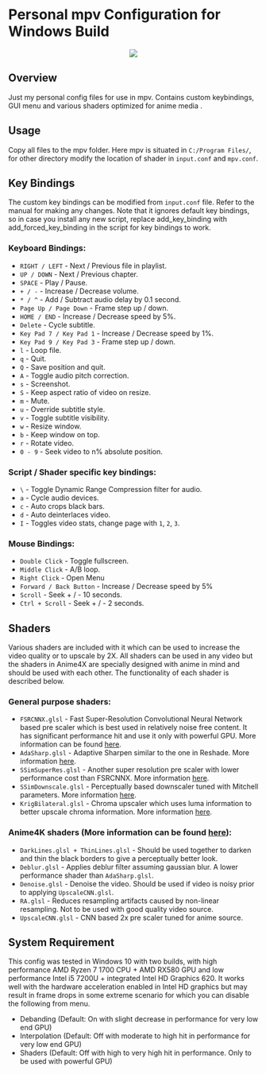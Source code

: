 # Personal mpv Configuration for Windows Build
<p align="center"><img src="https://raw.githubusercontent.com/he2a/mpv-config/master/images/screenshot.png"></p>

## Overview
Just my personal config files for use in mpv. Contains custom keybindings, GUI menu and various shaders optimized for anime media .

## Usage
Copy all files to the mpv folder. Here mpv is situated in `C:/Program Files/`, for other directory modify the location of shader in `input.conf` and `mpv.conf`.

## Key Bindings
The custom key bindings can be modified from `input.conf` file. Refer to the manual for making any changes. Note that it ignores default key bindings, so in case you install any new script, replace add_key_binding with add_forced_key_binding in the script for key bindings to work.

### Keyboard Bindings:
* `RIGHT / LEFT` - Next / Previous file in playlist.
* `UP / DOWN` - Next / Previous chapter.
* `SPACE` - Play / Pause.
* `+ / -` - Increase / Decrease volume.
* `* / ^` - Add / Subtract audio delay by 0.1 second.
* `Page Up / Page Down` - Frame step up / down.
* `HOME / END` - Increase / Decrease speed by 5%.
* `Delete` - Cycle subtitle.
* `Key Pad 7 / Key Pad 1` - Increase / Decrease speed by 1%.
* `Key Pad 9 / Key Pad 3` - Frame step up / down.
* `l` - Loop file.
* `q` - Quit.
* `Q` - Save position and quit.
* `A` - Toggle audio pitch correction.
* `s` - Screenshot.
* `S` - Keep aspect ratio of video on resize.
* `m` - Mute.
* `u` - Override subtitle style.
* `v` - Toggle subtitle visibility.
* `w` - Resize window.
* `b` - Keep window on top.
* `r` - Rotate video.
* `0 - 9` - Seek video to n% absolute position.

### Script / Shader specific key bindings:
* `\` - Toggle Dynamic Range Compression filter for audio.
* `a` - Cycle audio devices.
* `c` - Auto crops black bars.
* `d` - Auto deinterlaces video.
* `I` - Toggles video stats, change page with `1`, `2`, `3`.

### Mouse Bindings:
* `Double Click` - Toggle fullscreen.
* `Middle Click` - A/B loop.
* `Right Click` - Open Menu
* `Forward / Back Button` - Increase / Decrease speed by 5%
* `Scroll` - Seek + / - 10 seconds.
* `Ctrl + Scroll` - Seek + / - 2 seconds.

## Shaders
Various shaders are included with it which can be used to increase the video quality or to upscale by 2X. All shaders can be used in any video but the shaders in Anime4X are specially designed with anime in mind and should be used with each other. The functionality of each shader is described below.

### General purpose shaders:
* `FSRCNNX.glsl` - Fast Super-Resolution Convolutional Neural Network based pre scaler which is best used in relatively noise free content. It has significant performance hit and use it only with powerful GPU. More information can be found <a href="https://github.com/igv/FSRCNN-TensorFlow">here</a>.
* `AdaSharp.glsl` - Adaptive Sharpen similar to the one in Reshade. More information <a href="https://gist.github.com/igv/8a77e4eb8276753b54bb94c1c50c317e">here</a>.
* `SSimSuperRes.glsl` - Another super resolution pre scaler with lower performance cost than FSRCNNX. More information <a href="https://gist.github.com/igv/2364ffa6e81540f29cb7ab4c9bc05b6b">here</a>.
* `SSimDownscale.glsl` - Perceptually based downscaler tuned with Mitchell parameters. More information <a href="https://gist.github.com/igv/36508af3ffc84410fe39761d6969be10">here</a>.
* `KrigBilateral.glsl` - Chroma upscaler which uses luma information to better upscale chroma information. More information <a href="https://gist.github.com/igv/a015fc885d5c22e6891820ad89555637">here</a>.

### Anime4K shaders (More information can be found <a href="https://github.com/bloc97/Anime4K">here</a>):
* `DarkLines.glsl + ThinLines.glsl` - Should be used together to darken and thin the black borders to give a perceptually better look.
* `Deblur.glsl` - Applies deblur filter assuming gaussian blur. A lower performance shader than `AdaSharp.glsl`.
* `Denoise.glsl` - Denoise the video. Should be used if video is noisy prior to applying `UpscaleCNN.glsl`.
* `RA.glsl` - Reduces resampling artifacts caused by non-linear resampling. Not to be used with good quality video source.
* `UpscaleCNN.glsl` - CNN based 2x pre scaler tuned for anime source.

## System Requirement
This config was tested in Windows 10 with two builds, with high performance AMD Ryzen 7 1700 CPU + AMD RX580 GPU and low performance Intel i5 7200U + integrated Intel HD Graphics 620. It works well with the hardware acceleration enabled in Intel HD graphics but may result in frame drops in some extreme scenario for which you can disable the following from menu.
* Debanding (Default: On with slight decrease in performance for very low end GPU)
* Interpolation (Default: Off with moderate to high hit in performance for very low end GPU)
* Shaders (Default: Off with high to very high hit in performance. Only to be used with powerful GPU)
